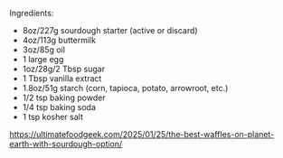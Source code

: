 
Ingredients:

- 8oz/227g sourdough starter (active or discard)
- 4oz/113g buttermilk 
- 3oz/85g oil 
- 1 large egg
- 1oz/28g/2 Tbsp sugar
- 1 Tbsp vanilla extract 
- 1.8oz/51g starch (corn, tapioca, potato, arrowroot, etc.)
- 1/2 tsp baking powder
- 1/4 tsp baking soda
- 1 tsp kosher salt


<https://ultimatefoodgeek.com/2025/01/25/the-best-waffles-on-planet-earth-with-sourdough-option/>